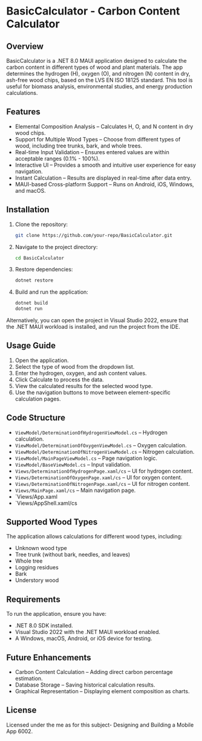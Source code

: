 # BasicCalculator - Carbon Content Calculator

## Overview
BasicCalculator is a .NET 8.0 MAUI application designed to calculate the carbon content in different types of wood and plant materials. The app determines the hydrogen (H), oxygen (O), and nitrogen (N) content in dry, ash-free wood chips, based on the LVS EN ISO 18125 standard. This tool is useful for biomass analysis, environmental studies, and energy production calculations.

## Features
- Elemental Composition Analysis – Calculates H, O, and N content in dry wood chips.
- Support for Multiple Wood Types – Choose from different types of wood, including tree trunks, bark, and whole trees.
- Real-time Input Validation – Ensures entered values are within acceptable ranges (0.1% - 100%).
- Interactive UI – Provides a smooth and intuitive user experience for easy navigation.
- Instant Calculation – Results are displayed in real-time after data entry.
- MAUI-based Cross-platform Support – Runs on Android, iOS, Windows, and macOS.

## Installation
1. Clone the repository:
   ```sh
   git clone https://github.com/your-repo/BasicCalculator.git
   ```
2. Navigate to the project directory:
   ```sh
   cd BasicCalculator
   ```
3. Restore dependencies:
   ```sh
   dotnet restore
   ```
4. Build and run the application:
   ```sh
   dotnet build
   dotnet run
   ```

Alternatively, you can open the project in Visual Studio 2022, ensure that the .NET MAUI workload is installed, and run the project from the IDE.

## Usage Guide
1. Open the application.
2. Select the type of wood from the dropdown list.
3. Enter the hydrogen, oxygen, and ash content values.
4. Click Calculate to process the data.
5. View the calculated results for the selected wood type.
6. Use the navigation buttons to move between element-specific calculation pages.

## Code Structure
- `ViewModel/DeterminationOfHydrogenViewModel.cs` – Hydrogen calculation.
- `ViewModel/DeterminationOfOxygenViewModel.cs` – Oxygen calculation.
- `ViewModel/DeterminationOfNitrogenViewModel.cs` – Nitrogen calculation.
- `ViewModel/MainPageViewModel.cs` – Page navigation logic.
- `ViewModel/BaseViewModel.cs` – Input validation.
- `Views/DeterminationOfHydrogenPage.xaml/cs` – UI for hydrogen content.
- `Views/DeterminationOfOxygenPage.xaml/cs` – UI for oxygen content.
- `Views/DeterminationOfNitrogenPage.xaml/cs` – UI for nitrogen content.
- `Views/MainPage.xaml/cs` – Main navigation page.
- `Views/App.xaml
- `Views/AppShell.xaml/cs


## Supported Wood Types
The application allows calculations for different wood types, including:
- Unknown wood type
- Tree trunk (without bark, needles, and leaves)
- Whole tree
- Logging residues
- Bark
- Understory wood

## Requirements
To run the application, ensure you have:
- .NET 8.0 SDK installed.
- Visual Studio 2022 with the .NET MAUI workload enabled.
- A Windows, macOS, Android, or iOS device for testing.

## Future Enhancements
- Carbon Content Calculation – Adding direct carbon percentage estimation.
- Database Storage – Saving historical calculation results.
- Graphical Representation – Displaying element composition as charts.

## License
Licensed under the me as for this subject- Designing and Building a Mobile App 6002.

